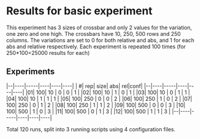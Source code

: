 # Results for basic experiment

This experiment has 3 sizes of crossbar and only 2 values for the variation, one zero and one high.
The crossbars have 10, 250, 500 rows and 250 columns.
The variations are set to 0 for both relative and abs, and 1 for each abs and relative respectively.
Each experiment is repeated 100 times (for 250*100=25000 results for each)

## Experiments

|--|----|-----|----|----|----|
| #| rep| size| abs| rel|conf|
|--|----|-----|----|----|----|
|01| 100|  10 | 0  |  0 | 1  |
|02| 100|  10 | 1  |  0 | 1  |
|03| 100|  10 | 0  |  1 | 1  |
|04| 100|  10 | 1  |  1 | 1  |
|05| 100| 250 | 0  |  0 | 2  |
|06| 100| 250 | 1  |  0 | 2  |
|07| 100| 250 | 0  |  1 | 2  |
|08| 100| 250 | 1  |  1 | 2  |
|09| 100| 500 | 0  |  0 | 3  |
|10| 100| 500 | 1  |  0 | 3  |
|11| 100| 500 | 0  |  1 | 3  |
|12| 100| 500 | 1  |  1 | 3  |
|--|----|-----|----|----|----|

Total 120 runs, split into 3 running scripts using 4 configuration files.
